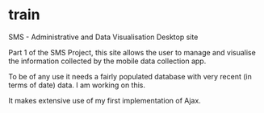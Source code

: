 train
=====

SMS - Administrative and Data Visualisation Desktop site

Part 1 of the SMS Project, this site allows the user to manage and visualise the 
information collected by the mobile data collection app. 

To be of any use it needs a fairly populated database with very recent (in terms of date) data. I am working on this.

It makes extensive use of my first implementation of Ajax.

